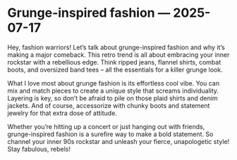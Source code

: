 # Grunge-inspired fashion — 2025-07-17

Hey, fashion warriors! Let’s talk about grunge-inspired fashion and why it’s making a major comeback. This retro trend is all about embracing your inner rockstar with a rebellious edge. Think ripped jeans, flannel shirts, combat boots, and oversized band tees – all the essentials for a killer grunge look.

What I love most about grunge fashion is its effortless cool vibe. You can mix and match pieces to create a unique style that screams individuality. Layering is key, so don’t be afraid to pile on those plaid shirts and denim jackets. And of course, accessorize with chunky boots and statement jewelry for that extra dose of attitude.

Whether you’re hitting up a concert or just hanging out with friends, grunge-inspired fashion is a surefire way to make a bold statement. So channel your inner 90s rockstar and unleash your fierce, unapologetic style! Stay fabulous, rebels!